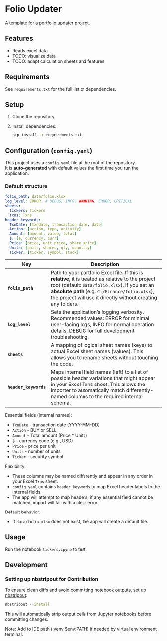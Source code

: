 # Folio Updater

A template for a portfolio updater project.

## Features

- Reads excel data
- TODO: visualize data
- TODO: adapt calculation sheets and features

## Requirements

See `requirements.txt` for the full list of dependencies.

## Setup

1. Clone the repository.
2. Install dependencies:

   ```bash
   pip install -r requirements.txt
   ```

## Configuration (`config.yaml`)

This project uses a `config.yaml` file at the root of the repository.  
It is **auto-generated** with default values the first time you run the application.

### Default structure

```yaml
folio_path: data/folio.xlsx
log_level: ERROR  # DEBUG, INFO, WARNING, ERROR, CRITICAL
sheets:
  tickers: Tickers
  txns: Txns
header_keywords:
  TxnDate: [txndate, transaction date, date]
  Action: [action, type, activity]
  Amount: [amount, value, total]
  $: [$, currency, curr]
  Price: [price, unit price, share price]
  Units: [units, shares, qty, quantity]
  Ticker: [ticker, symbol, stock]
```

| Key                   | Description                                                                                                                                                                                                                                                            |
| --------------------- | ---------------------------------------------------------------------------------------------------------------------------------------------------------------------------------------------------------------------------------------------------------------------- |
| **`folio_path`**      | Path to your portfolio Excel file. If this is **relative**, it is treated as relative to the project root (default: `data/folio.xlsx`). If you set an **absolute path** (e.g. `C:/Finance/folio.xlsx`), the project will use it directly without creating any folders. |
| **`log_level`**       | Sets the application’s logging verbosity. Recommended values: ERROR for minimal user-facing logs, INFO for normal operation details, DEBUG for full development troubleshooting.                                                                                       |
| **`sheets`**          | A mapping of logical sheet names (keys) to actual Excel sheet names (values). This allows you to rename sheets without touching the code.                                                                                                                              |
| **`header_keywords`** | Maps internal field names (left) to a list of possible header variations that might appear in your Excel Txns sheet. This allows the importer to automatically match differently-named columns to the required internal schema.                                        |

Essential fields (internal names):

- `TxnDate` - transaction date (YYYY-MM-DD)
- `Action` - BUY or SELL
- `Amount` - Total amount (Price * Units)
- `$` - currency code (e.g., USD)
- `Price` - price per unit
- `Units` - number of units
- `Ticker` - security symbol

Flexibility:

- These columns may be named differently and appear in any order in your Excel `Txns` sheet.
- `config.yaml` contains `header_keywords` to map Excel header labels to the internal fields.
- The app will attempt to map headers; if any essential field cannot be matched, import will fail with a clear error.

Default behavior:

- If `data/folio.xlsx` does not exist, the app will create a default file.

## Usage

Run the notebook `tickers.ipynb` to test.

## Development

### Setting up nbstripout for Contribution

To ensure clean diffs and avoid committing notebook outputs, set up [nbstripout](https://github.com/kynan/nbstripout):

```bash
nbstripout --install
```

This will automatically strip output cells from Jupyter notebooks before committing changes.

Note: Add to IDE path (.venv $env:PATH) if needed by virtual environment terminal.
